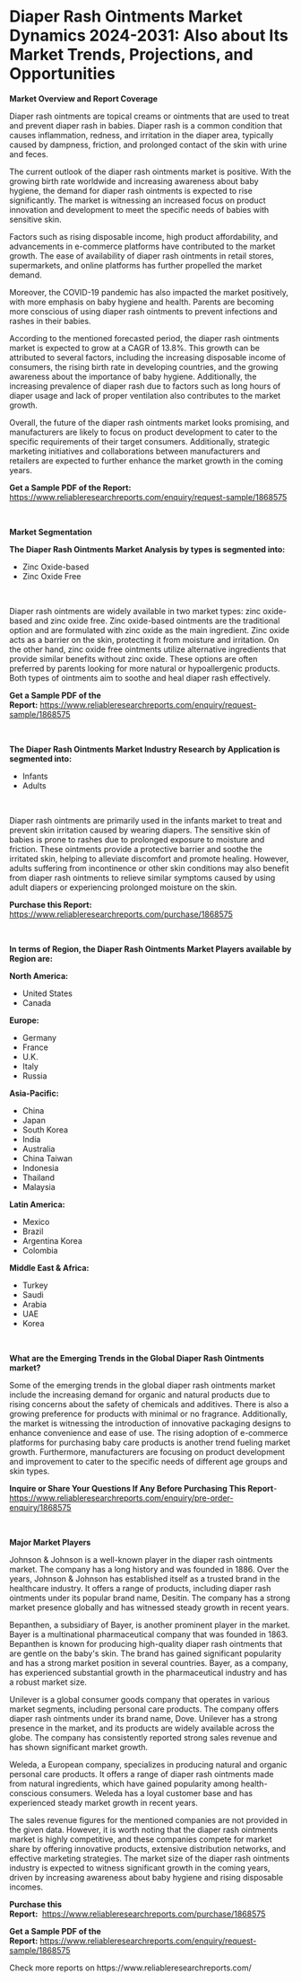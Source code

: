 <p><h1>Diaper Rash Ointments Market Dynamics 2024-2031: Also about Its Market Trends, Projections, and Opportunities</h1></p><p><strong>Market Overview and Report Coverage</strong></p>
<p><p>Diaper rash ointments are topical creams or ointments that are used to treat and prevent diaper rash in babies. Diaper rash is a common condition that causes inflammation, redness, and irritation in the diaper area, typically caused by dampness, friction, and prolonged contact of the skin with urine and feces.</p><p>The current outlook of the diaper rash ointments market is positive. With the growing birth rate worldwide and increasing awareness about baby hygiene, the demand for diaper rash ointments is expected to rise significantly. The market is witnessing an increased focus on product innovation and development to meet the specific needs of babies with sensitive skin.</p><p>Factors such as rising disposable income, high product affordability, and advancements in e-commerce platforms have contributed to the market growth. The ease of availability of diaper rash ointments in retail stores, supermarkets, and online platforms has further propelled the market demand.</p><p>Moreover, the COVID-19 pandemic has also impacted the market positively, with more emphasis on baby hygiene and health. Parents are becoming more conscious of using diaper rash ointments to prevent infections and rashes in their babies.</p><p>According to the mentioned forecasted period, the diaper rash ointments market is expected to grow at a CAGR of 13.8%. This growth can be attributed to several factors, including the increasing disposable income of consumers, the rising birth rate in developing countries, and the growing awareness about the importance of baby hygiene. Additionally, the increasing prevalence of diaper rash due to factors such as long hours of diaper usage and lack of proper ventilation also contributes to the market growth.</p><p>Overall, the future of the diaper rash ointments market looks promising, and manufacturers are likely to focus on product development to cater to the specific requirements of their target consumers. Additionally, strategic marketing initiatives and collaborations between manufacturers and retailers are expected to further enhance the market growth in the coming years.</p></p>
<p><strong>Get a Sample PDF of the Report:</strong> <a href="https://www.reliableresearchreports.com/enquiry/request-sample/1868575">https://www.reliableresearchreports.com/enquiry/request-sample/1868575</a></p>
<p>&nbsp;</p>
<p><strong>Market Segmentation</strong></p>
<p><strong>The Diaper Rash Ointments Market Analysis by types is segmented into:</strong></p>
<p><ul><li>Zinc Oxide-based</li><li>Zinc Oxide Free</li></ul></p>
<p>&nbsp;</p>
<p><p>Diaper rash ointments are widely available in two market types: zinc oxide-based and zinc oxide free. Zinc oxide-based ointments are the traditional option and are formulated with zinc oxide as the main ingredient. Zinc oxide acts as a barrier on the skin, protecting it from moisture and irritation. On the other hand, zinc oxide free ointments utilize alternative ingredients that provide similar benefits without zinc oxide. These options are often preferred by parents looking for more natural or hypoallergenic products. Both types of ointments aim to soothe and heal diaper rash effectively.</p></p>
<p><strong>Get a Sample PDF of the Report:</strong>&nbsp;<a href="https://www.reliableresearchreports.com/enquiry/request-sample/1868575">https://www.reliableresearchreports.com/enquiry/request-sample/1868575</a></p>
<p>&nbsp;</p>
<p><strong>The Diaper Rash Ointments Market Industry Research by Application is segmented into:</strong></p>
<p><ul><li>Infants</li><li>Adults</li></ul></p>
<p>&nbsp;</p>
<p><p>Diaper rash ointments are primarily used in the infants market to treat and prevent skin irritation caused by wearing diapers. The sensitive skin of babies is prone to rashes due to prolonged exposure to moisture and friction. These ointments provide a protective barrier and soothe the irritated skin, helping to alleviate discomfort and promote healing. However, adults suffering from incontinence or other skin conditions may also benefit from diaper rash ointments to relieve similar symptoms caused by using adult diapers or experiencing prolonged moisture on the skin.</p></p>
<p><strong>Purchase this Report:</strong>&nbsp; <a href="https://www.reliableresearchreports.com/purchase/1868575">https://www.reliableresearchreports.com/purchase/1868575</a></p>
<p>&nbsp;</p>
<p><strong>In terms of Region, the Diaper Rash Ointments Market Players available by Region are:</strong></p>
<p>
    <p> <strong> North America: </strong>
        <ul>
            <li>United States</li>
            <li>Canada</li>
        </ul>
        </p> 
    <p> <strong> Europe: </strong>
        <ul>
            <li>Germany</li>
            <li>France</li>
            <li>U.K.</li>
            <li>Italy</li>
            <li>Russia</li>
        </ul>
        </p> 
    <p> <strong> Asia-Pacific: </strong>
        <ul>
            <li>China</li>
            <li>Japan</li>
            <li>South Korea</li>
            <li>India</li>
            <li>Australia</li>
            <li>China Taiwan</li>
            <li>Indonesia</li>
            <li>Thailand</li>
            <li>Malaysia</li>
        </ul>
        </p> 
    <p> <strong> Latin America: </strong>
        <ul>
            <li>Mexico</li>
            <li>Brazil</li>
            <li>Argentina Korea</li>
            <li>Colombia</li>
        </ul>
        </p> 
    <p> <strong> Middle East & Africa: </strong>
        <ul>
            <li>Turkey</li>
            <li>Saudi</li>
            <li>Arabia</li>
            <li>UAE</li>
            <li>Korea</li>
        </ul>
    </p>
    </p>
<p>&nbsp;</p>
<p><strong>What are the Emerging Trends in the Global Diaper Rash Ointments market?</strong></p>
<p><p>Some of the emerging trends in the global diaper rash ointments market include the increasing demand for organic and natural products due to rising concerns about the safety of chemicals and additives. There is also a growing preference for products with minimal or no fragrance. Additionally, the market is witnessing the introduction of innovative packaging designs to enhance convenience and ease of use. The rising adoption of e-commerce platforms for purchasing baby care products is another trend fueling market growth. Furthermore, manufacturers are focusing on product development and improvement to cater to the specific needs of different age groups and skin types.</p></p>
<p><strong>Inquire or Share Your Questions If Any Before Purchasing This Report</strong>- <a href="https://www.reliableresearchreports.com/enquiry/pre-order-enquiry/1868575">https://www.reliableresearchreports.com/enquiry/pre-order-enquiry/1868575</a></p>
<p>&nbsp;</p>
<p><strong>Major Market Players</strong></p>
<p><p>Johnson & Johnson is a well-known player in the diaper rash ointments market. The company has a long history and was founded in 1886. Over the years, Johnson & Johnson has established itself as a trusted brand in the healthcare industry. It offers a range of products, including diaper rash ointments under its popular brand name, Desitin. The company has a strong market presence globally and has witnessed steady growth in recent years.</p><p>Bepanthen, a subsidiary of Bayer, is another prominent player in the market. Bayer is a multinational pharmaceutical company that was founded in 1863. Bepanthen is known for producing high-quality diaper rash ointments that are gentle on the baby's skin. The brand has gained significant popularity and has a strong market position in several countries. Bayer, as a company, has experienced substantial growth in the pharmaceutical industry and has a robust market size.</p><p>Unilever is a global consumer goods company that operates in various market segments, including personal care products. The company offers diaper rash ointments under its brand name, Dove. Unilever has a strong presence in the market, and its products are widely available across the globe. The company has consistently reported strong sales revenue and has shown significant market growth.</p><p>Weleda, a European company, specializes in producing natural and organic personal care products. It offers a range of diaper rash ointments made from natural ingredients, which have gained popularity among health-conscious consumers. Weleda has a loyal customer base and has experienced steady market growth in recent years.</p><p>The sales revenue figures for the mentioned companies are not provided in the given data. However, it is worth noting that the diaper rash ointments market is highly competitive, and these companies compete for market share by offering innovative products, extensive distribution networks, and effective marketing strategies. The market size of the diaper rash ointments industry is expected to witness significant growth in the coming years, driven by increasing awareness about baby hygiene and rising disposable incomes.</p></p>
<p><strong>Purchase this Report:</strong>&nbsp;&nbsp;<a href="https://www.reliableresearchreports.com/purchase/1868575">https://www.reliableresearchreports.com/purchase/1868575</a></p>
<p></p>
<p><strong>Get a Sample PDF of the Report:</strong>&nbsp;<a href="https://www.reliableresearchreports.com/enquiry/request-sample/1868575">https://www.reliableresearchreports.com/enquiry/request-sample/1868575</a></p>
<p>Check more reports on https://www.reliableresearchreports.com/</p>